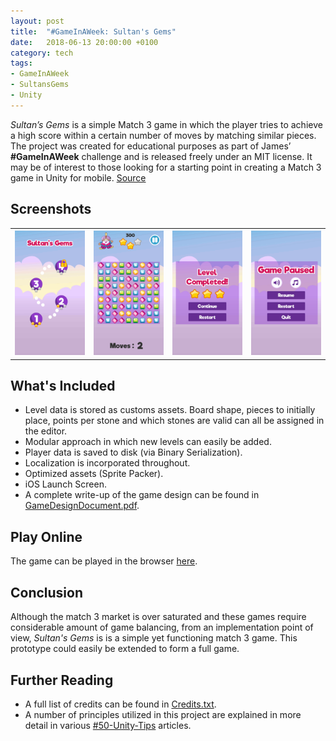 ```yaml
---
layout: post
title:  "#GameInAWeek: Sultan's Gems"
date:   2018-06-13 20:00:00 +0100
category: tech
tags:
- GameInAWeek
- SultansGems
- Unity
---
```


*Sultan’s Gems* is a simple Match 3 game in which the player tries to achieve a high score within a certain number of moves by matching similar pieces. The project was created for educational purposes as part of James’ **#GameInAWeek** challenge and is released freely under an MIT license. It may be of interest to those looking for a starting point in creating a Match 3 game in Unity for mobile. [Source](https://github.com/defuncart/game-in-a-week/tree/master/SultansGems)

## Screenshots

<table style="width:100%" height="20%" cellspacing="5" cellpadding="5">
  <tr>
    <th><img src="https://raw.githubusercontent.com/defuncart/game-in-a-week/master/docs/assets/images/SultansGems/screenshot1.png" style="width:25% height:100%"></th>
    <th><img src="https://raw.githubusercontent.com/defuncart/game-in-a-week/master/docs/assets/images/SultansGems/screenshot2.png" style="width:25% height:100%"></th>
    <th><img src="https://raw.githubusercontent.com/defuncart/game-in-a-week/master/docs/assets/images/SultansGems/screenshot3.png" style="width:25% height:100%"></th>
    <th><img src="https://raw.githubusercontent.com/defuncart/game-in-a-week/master/docs/assets/images/SultansGems/screenshot4.png" style="width:25% height:100%"></th>
  </tr>
</table>
<p></p>

## What's Included

* Level data is stored as customs assets. Board shape, pieces to initially place, points per stone and which stones are valid can all be assigned in the editor.
* Modular approach in which new levels can easily be added.
* Player data is saved to disk (via Binary Serialization).
* Localization is incorporated throughout.
* Optimized assets (Sprite Packer).
* iOS Launch Screen.
* A complete write-up of the game design can be found in [GameDesignDocument.pdf](https://github.com/defuncart/game-in-a-week/blob/master/SultansGems/GameDesignDocument.pdf).

## Play Online

The game can be played in the browser [here](http://defuncart.github.io/game-in-a-week/SultansGems/).

## Conclusion

Although the match 3 market is over saturated and these games require considerable amount of game balancing, from an implementation point of view, *Sultan's Gems* is is a simple yet functioning match 3 game. This prototype could easily be extended to form a full game.

## Further Reading

* A full list of credits can be found in [Credits.txt](https://github.com/defuncart/game-in-a-week/blob/master/SultansGems/Credits.txt).
* A number of principles utilized in this project are explained in more detail in various [#50-Unity-Tips](https://github.com/defuncart/50-unity-tips) articles.
